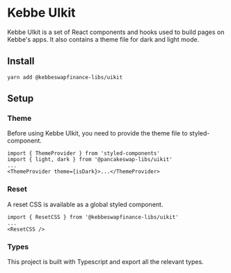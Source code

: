 # Kebbe UIkit

Kebbe UIkit is a set of React components and hooks used to build pages on Kebbe's apps. It also contains a theme file for dark and light mode.

## Install

`yarn add @kebbeswapfinance-libs/uikit`

## Setup

### Theme

Before using Kebbe UIkit, you need to provide the theme file to styled-component.

```
import { ThemeProvider } from 'styled-components'
import { light, dark } from '@pancakeswap-libs/uikit'
...
<ThemeProvider theme={isDark}>...</ThemeProvider>
```

### Reset

A reset CSS is available as a global styled component.

```
import { ResetCSS } from '@kebbeswapfinance-libs/uikit'
...
<ResetCSS />
```

### Types

This project is built with Typescript and export all the relevant types.
